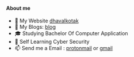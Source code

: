 #### About me

* :name_badge: My Website [dhavalkotak](https://dhavalkotak.github.io/portfolio)
* :blue_book: My Blogs:  [blog](https://dhavalkotak.github.io)
* :mortar_board: Studying Bachelor Of Computer Application
* 🌱 Self Learning Cyber Security 
* 📫 Send me a Email : [protonmail](mailto:kotakdhaval01@protonmail.com) or [gmail](kotakdhaval01@gmail.com)

<!--
**DhavalKotak/DhavalKotak** is a ✨ _special_ ✨ repository because its `README.md` (this file) appears on your GitHub profile.

Here are some ideas to get you started:

- 🔭 I’m currently working on ...
- 🌱 I’m currently learning ...
- 👯 I’m looking to collaborate on ...
- 🤔 I’m looking for help with ...
- 💬 Ask me about ...
- 📫 How to reach me: ...
- 😄 Pronouns: ...
- ⚡ Fun fact: ...
-->
